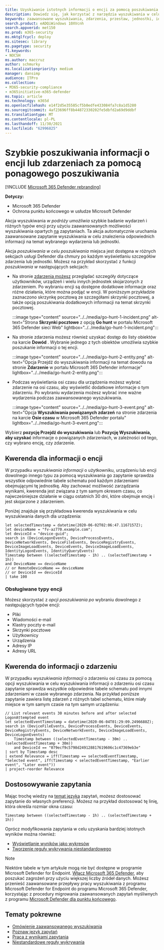 ```yaml
---
title: Uzyskiwanie istotnych informacji o encji za pomocą poszukiwania
description: Dowiedz się, jak korzystać z narzędzia wyszukiwania w celu szybkiego wyszukiwania odpowiednich informacji na temat encji lub wydarzenia przy użyciu wyszukiwania zaawansowanego.
keywords: zaawansowane wyszukiwania, zdarzenia, przestaw, jednostki, idź szukać, odpowiednie wydarzenia, szukanie zagrożeń, szukanie przed cyberzagrożeniami, wyszukiwanie, zapytanie, telemetria, Microsoft 365, Microsoft 365 Defender
search.product: eADQiWindows 10XVcnh
search.appverid: met150
ms.prod: m365-security
ms.mktglfcycl: deploy
ms.sitesec: library
ms.pagetype: security
f1.keywords:
- NOCSH
ms.author: maccruz
author: schmurky
ms.localizationpriority: medium
manager: dansimp
audience: ITPro
ms.collection:
- M365-security-compliance
- m365initiative-m365-defender
ms.topic: article
ms.technology: m365d
ms.openlocfilehash: e14f2d5e35585cf5b0edfe433084fa7c8a1d5280
ms.sourcegitcommit: 4af23696ff8b44872330202fe5dbfd2a69d9ddbf
ms.translationtype: MT
ms.contentlocale: pl-PL
ms.lasthandoff: 11/30/2021
ms.locfileid: "62996825"
---
```

# <a name="quickly-hunt-for-entity-or-event-information-with-go-hunt"></a>Szybkie poszukiwania informacji o encji lub zdarzeniach za pomocą ponagowego poszukiwania

[!INCLUDE [Microsoft 365 Defender rebranding](../includes/microsoft-defender.md)]


**Dotyczy:**
- Microsoft 365 Defender
- Ochrona punktu końcowego w usłudze Microsoft Defender

Akcja wyszukiwania *w podróży umożliwia* szybkie badanie wydarzeń i różnych typów encji przy użyciu zaawansowanych możliwości wyszukiwania opartych [na](advanced-hunting-overview.md) zapytaniach. Ta akcja automatycznie uruchamia zaawansowane zapytanie wyszukiwania w celu znalezienia odpowiednich informacji na temat wybranego wydarzenia lub jednostki.

Akcja *poszukiwania w celu poszukiwania* miejsca jest dostępna w różnych sekcjach usługi Defender dla chmury po każdym wyświetlaniu szczegółów zdarzenia lub jednostki. Możesz na przykład skorzystać z funkcji *poszukiwania w* następujących sekcjach:

- Na stronie [zdarzenia możesz](investigate-incidents.md#summary) przeglądać szczegóły dotyczące użytkowników, urządzeń i wielu innych jednostek skojarzonych z zdarzeniem. Po wybraniu encji są dostępne dodatkowe informacje oraz różne działania, które można podjąć w encji. W poniższym przykładzie zaznaczono skrzynkę pocztową ze szczegółami skrzynki pocztowej, a także opcją poszukiwania dodatkowych informacji na temat skrzynki pocztowej.

    :::image type="content" source="../../media/go-hunt-1-incident.png" alt-text="Strona **Skrzynki pocztowe** z opcją **Go hunt** w portalu Microsoft 365 Defender sieci Web" lightbox="../../media/go-hunt-1-incident.png":::

- Na stronie zdarzenia możesz również uzyskać dostęp do listy obiektów na karcie **Dowód** . Wybranie jednego z tych obiektów umożliwia szybkie poszukanie informacji o tej encji.

    :::image type="content" source="../../media/go-hunt-2-entity.png" alt-text="Opcja Przejdź do wyszukiwania informacji na temat dowodu na stronie **Zdarzenie** w portalu Microsoft 365 Defender informacje" lightbox="../../media/go-hunt-2-entity.png":::


- Podczas wyświetlania osi czasu dla urządzenia możesz wybrać zdarzenie na osi czasu, aby wyświetlić dodatkowe informacje o tym zdarzeniu. Po wybraniu wydarzenia możesz wybrać inne ważne wydarzenia podczas zaawansowanego wyszukiwania.

    :::image type="content" source="../../media/go-hunt-3-event.png" alt-text="Opcja **Wyszukiwania powiązanych zdarzeń** na stronie zdarzenia na karcie **Osie czasu** w Microsoft 365 Defender portalu" lightbox="../../media/go-hunt-3-event.png":::

Wybierz **pozycję Przejdź do wyszukiwania** lub **Pozycję Wyszukiwania, aby uzyskać** informacje o powiązanych zdarzeniach, w zależności od tego, czy wybrano encję, czy zdarzenie.

## <a name="query-for-entity-information"></a>Kwerenda dla informacji o encji
W przypadku *wyszukiwania informacji* o użytkowniku, urządzeniu lub encji dowolnego innego typu za pomocą wyszukiwania go zapytanie sprawdza wszystkie odpowiednie tabele schematu pod każdym zdarzeniami obejmującymi tę jednostkę. Aby zachować możliwość zarządzania wynikami, kwerenda jest związana z tym samym okresem czasu, co najwcześniejsze działanie w ciągu ostatnich 30 dni, które obejmuje encję i jest skojarzone z zdarzeniem.

Poniżej znajduje się przykładowa kwerenda wyszukiwania w celu wyszukiwania danych dla urządzenia:

```kusto
let selectedTimestamp = datetime(2020-06-02T02:06:47.1167157Z);
let deviceName = "fv-az770.example.com";
let deviceId = "device-guid";
search in (DeviceLogonEvents, DeviceProcessEvents, DeviceNetworkEvents, DeviceFileEvents, DeviceRegistryEvents, DeviceImageLoadEvents, DeviceEvents, DeviceImageLoadEvents, IdentityLogonEvents, IdentityQueryEvents)
Timestamp between ((selectedTimestamp - 1h) .. (selectedTimestamp + 1h))
and DeviceName == deviceName
// or RemoteDeviceName == deviceName
// or DeviceId == deviceId
| take 100
```
### <a name="supported-entity-types"></a>Obsługiwane typy encji
Możesz skorzystać z *opcji poszukiwania po* wybraniu dowolnego z następujących typów encji:

- Pliki
- Wiadomości e-mail
- Klastry poczty e-mail
- Skrzynki pocztowe
- Użytkownicy
- Urządzenia
- Adresy IP
- Adresy URL

## <a name="query-for-event-information"></a>Kwerenda do informacji o zdarzeniu
W przypadku *wyszukiwania informacji* o zdarzeniu osi czasu za pomocą opcji wyszukiwania w celu wyszukiwania informacji o zdarzeniu osi czasu zapytanie sprawdza wszystkie odpowiednie tabele schematu pod innymi zdarzeniami w czasie wybranego zdarzenia. Na przykład poniższe zapytanie zawiera listę zdarzeń z różnych tabel schematu, które miały miejsce w tym samym czasie na tym samym urządzeniu:

```kusto
// List relevant events 30 minutes before and after selected LogonAttempted event
let selectedEventTimestamp = datetime(2020-06-04T01:29:09.2496688Z);
search in (DeviceFileEvents, DeviceProcessEvents, DeviceEvents, DeviceRegistryEvents, DeviceNetworkEvents, DeviceImageLoadEvents, DeviceLogonEvents)
    Timestamp between ((selectedEventTimestamp - 30m) .. (selectedEventTimestamp + 30m))
    and DeviceId == "079ecf9c5798d249128817619606c1c47369eb3e"
| sort by Timestamp desc
| extend Relevance = iff(Timestamp == selectedEventTimestamp, "Selected event", iff(Timestamp < selectedEventTimestamp, "Earlier event", "Later event"))
| project-reorder Relevance
```

## <a name="adjust-the-query"></a>Dostosowywanie zapytania
Mając trochę wiedzy na [temat języka](advanced-hunting-query-language.md) zapytań, możesz dostosować zapytanie do własnych preferencji. Możesz na przykład dostosować tę linię, która określa rozmiar okna czasu:

```kusto
Timestamp between ((selectedTimestamp - 1h) .. (selectedTimestamp + 1h))
```

Oprócz modyfikowania zapytania w celu uzyskania bardziej istotnych wyników można również:
- [Wyświetlanie wyników jako wykresów](advanced-hunting-query-results.md#view-query-results-as-a-table-or-chart)
- [Tworzenie reguły wykrywania niestandardowego](custom-detection-rules.md)

>[!NOTE]
>Niektóre tabele w tym artykule mogą nie być dostępne w programie Microsoft Defender for Endpoint. [Włącz Microsoft 365 Defender](m365d-enable.md), aby poszukać zagrożeń przy użyciu większej liczby źródeł danych. Możesz przenieść zaawansowane przepływy pracy wyszukiwania z programu Microsoft Defender for Endpoint do programu Microsoft 365 Defender, korzystając z procedury migrowania zaawansowanych zapytań myśliwnych z programu [Microsoft Defender dla punktu końcowego](advanced-hunting-migrate-from-mde.md).

## <a name="related-topics"></a>Tematy pokrewne
- [Omówienie zaawansowanego wyszukiwania](advanced-hunting-overview.md)
- [Poznaw język zapytań](advanced-hunting-query-language.md)
- [Praca z wynikami zapytania](advanced-hunting-query-results.md)
- [Niestandardowe reguły wykrywania](custom-detection-rules.md)
